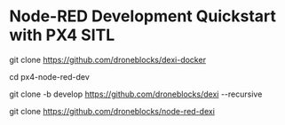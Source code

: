 # Node-RED Development Quickstart with PX4 SITL

git clone https://github.com/droneblocks/dexi-docker

cd px4-node-red-dev

git clone -b develop https://github.com/droneblocks/dexi --recursive

git clone https://github.com/droneblocks/node-red-dexi